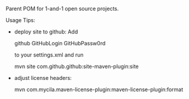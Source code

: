 Parent POM for 1-and-1 open source projects.


Usage Tips:

* deploy site to github: Add 

   <servers>
     <server>
       <id>github</id>
       <username>GitHubLogin</username>
       <password>GitHubPassw0rd</password>
     </server>
   </servers>

  to your settings.xml and run

     mvn site com.github.github:site-maven-plugin:site

* adjust license headers:

     mvn com.mycila.maven-license-plugin:maven-license-plugin:format

